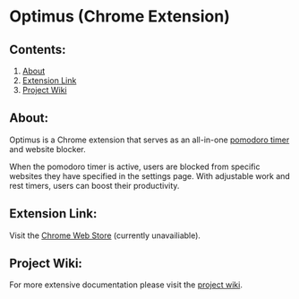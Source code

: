 # Optimus (Chrome Extension)

## Contents:
1. [About](#about)
2. [Extension Link](#extension-link)
3. [Project Wiki](#project-wiki)

## About:
Optimus is a Chrome extension that serves as an all-in-one [pomodoro timer](https://en.wikipedia.org/wiki/Pomodoro_Technique) and website blocker. 

When the pomodoro timer is active, users are blocked from specific websites they have specified in the settings page. With adjustable work and rest timers, users can boost their productivity.

## Extension Link:
Visit the [Chrome Web Store]() (currently unavailiable).

## Project Wiki:
For more extensive documentation please visit the [project wiki](https://github.com/jtd-117/optimus/wiki).
